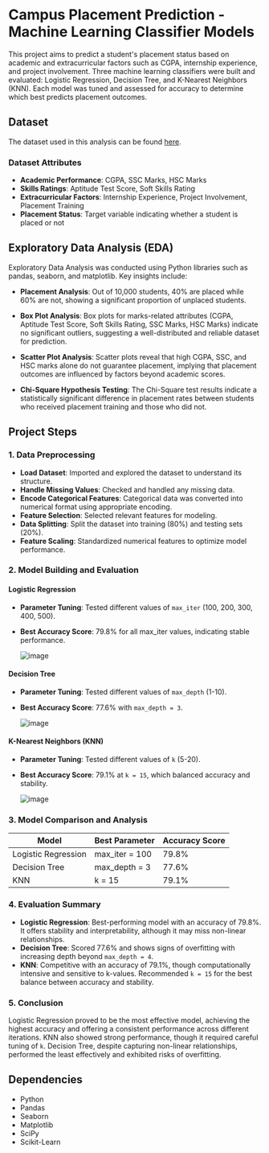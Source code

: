 # Campus Placement Prediction - Machine Learning Classifier Models

This project aims to predict a student's placement status based on academic and extracurricular factors such as CGPA, internship experience, and project involvement. Three machine learning classifiers were built and evaluated: Logistic Regression, Decision Tree, and K-Nearest Neighbors (KNN). Each model was tuned and assessed for accuracy to determine which best predicts placement outcomes.

## Dataset
The dataset used in this analysis can be found [here](https://raw.githubusercontent.com/ArchanaInsights/Datasets/main/campus_placement.csv).

### Dataset Attributes
- **Academic Performance**: CGPA, SSC Marks, HSC Marks
- **Skills Ratings**: Aptitude Test Score, Soft Skills Rating
- **Extracurricular Factors**: Internship Experience, Project Involvement, Placement Training
- **Placement Status**: Target variable indicating whether a student is placed or not

## Exploratory Data Analysis (EDA)
Exploratory Data Analysis was conducted using Python libraries such as pandas, seaborn, and matplotlib. Key insights include:

- **Placement Analysis**: Out of 10,000 students, 40% are placed while 60% are not, showing a significant proportion of unplaced students.
  
- **Box Plot Analysis**: Box plots for marks-related attributes (CGPA, Aptitude Test Score, Soft Skills Rating, SSC Marks, HSC Marks) indicate no significant outliers, suggesting a well-distributed and reliable dataset for prediction.

- **Scatter Plot Analysis**: Scatter plots reveal that high CGPA, SSC, and HSC marks alone do not guarantee placement, implying that placement outcomes are influenced by factors beyond academic scores.

- **Chi-Square Hypothesis Testing**: The Chi-Square test results indicate a statistically significant difference in placement rates between students who received placement training and those who did not.

## Project Steps

### 1. Data Preprocessing
- **Load Dataset**: Imported and explored the dataset to understand its structure.
- **Handle Missing Values**: Checked and handled any missing data.
- **Encode Categorical Features**: Categorical data was converted into numerical format using appropriate encoding.
- **Feature Selection**: Selected relevant features for modeling.
- **Data Splitting**: Split the dataset into training (80%) and testing sets (20%).
- **Feature Scaling**: Standardized numerical features to optimize model performance.

### 2. Model Building and Evaluation

#### Logistic Regression
- **Parameter Tuning**: Tested different values of `max_iter` (100, 200, 300, 400, 500).
- **Best Accuracy Score**: 79.8% for all max_iter values, indicating stable performance.
  
  ![image](https://github.com/user-attachments/assets/6ae8b416-cff4-426a-ade2-f65ff383b218)


#### Decision Tree
- **Parameter Tuning**: Tested different values of `max_depth` (1-10).
- **Best Accuracy Score**: 77.6% with `max_depth = 3`.

  ![image](https://github.com/user-attachments/assets/ddf8057b-b227-4cef-8ba7-76577f3a01a7)


#### K-Nearest Neighbors (KNN)
- **Parameter Tuning**: Tested different values of `k` (5-20).
- **Best Accuracy Score**: 79.1% at `k = 15`, which balanced accuracy and stability.
  
  ![image](https://github.com/user-attachments/assets/31394883-018c-4e8e-b208-1c3b5eab934c)


### 3. Model Comparison and Analysis
| Model               | Best Parameter   | Accuracy Score |
|---------------------|------------------|----------------|
| Logistic Regression | max_iter = 100   | 79.8%         |
| Decision Tree       | max_depth = 3    | 77.6%         |
| KNN                 | k = 15           | 79.1%         |

### 4. Evaluation Summary
- **Logistic Regression**: Best-performing model with an accuracy of 79.8%. It offers stability and interpretability, although it may miss non-linear relationships.
- **Decision Tree**: Scored 77.6% and shows signs of overfitting with increasing depth beyond `max_depth = 4`.
- **KNN**: Competitive with an accuracy of 79.1%, though computationally intensive and sensitive to k-values. Recommended `k = 15` for the best balance between accuracy and stability.

### 5. Conclusion
Logistic Regression proved to be the most effective model, achieving the highest accuracy and offering a consistent performance across different iterations. KNN also showed strong performance, though it required careful tuning of `k`. Decision Tree, despite capturing non-linear relationships, performed the least effectively and exhibited risks of overfitting.

## Dependencies
- Python
- Pandas
- Seaborn
- Matplotlib
- SciPy
- Scikit-Learn
